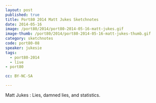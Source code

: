 ```yaml
---
layout: post
published: true
title: Port80 2014 Matt Jukes Sketchnotes
date: 2014-05-16
image: /port80/2014/port80-2014-05-16-matt-jukes.gif
image-thumb: /port80/2014/port80-2014-05-16-matt-jukes-thumb.gif
category: sketchnotes
code: port80-08
speaker: jukesie
tags:
  - port80-2014
  - live
- port80

cc: BY-NC-SA

---
```


Matt Jukes : Lies, damned lies, and statistics.

